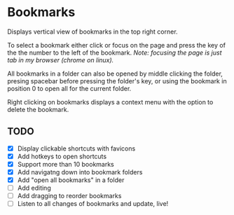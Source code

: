 # Bookmarks
Displays vertical view of bookmarks in the top right corner.

To select a bookmark either click or focus on the page and press the key
of the the number to the left of the bookmark.
*Note: focusing the page is just tab in my browser (chrome on linux).*

All bookmarks in a folder can also be opened by middle clicking the folder,
presing spacebar before pressing the folder's key, or using the bookmark in
position 0 to open all for the current folder.

Right clicking on bookmarks displays a context menu with the option to delete
the bookmark.

## TODO

- [x] Display clickable shortcuts with favicons
- [x] Add hotkeys to open shortcuts
- [x] Support more than 10 bookmarks
- [x] Add navigatng down into bookmark folders
- [x] Add "open all bookmarks" in a folder
- [ ] Add editing
- [ ] Add dragging to reorder bookmarks
- [ ] Listen to all changes of bookmarks and update, live!
